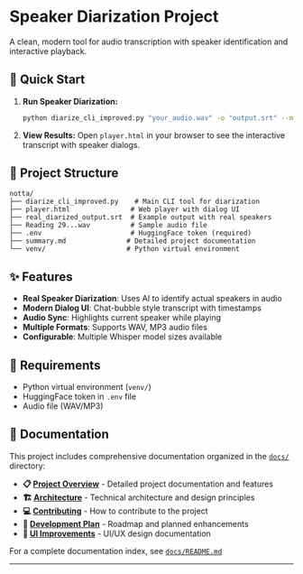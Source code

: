 # Speaker Diarization Project

A clean, modern tool for audio transcription with speaker identification and interactive playback.

## 🚀 Quick Start

1. **Run Speaker Diarization:**

   ```bash
   python diarize_cli_improved.py "your_audio.wav" -o "output.srt" --model base --language en
   ```

2. **View Results:**
   Open `player.html` in your browser to see the interactive transcript with speaker dialogs.

## 📁 Project Structure

```
notta/
├── diarize_cli_improved.py    # Main CLI tool for diarization
├── player.html               # Web player with dialog UI
├── real_diarized_output.srt  # Example output with real speakers
├── Reading 29...wav          # Sample audio file
├── .env                      # HuggingFace token (required)
├── summary.md               # Detailed project documentation
└── venv/                    # Python virtual environment
```

## ✨ Features

- **Real Speaker Diarization**: Uses AI to identify actual speakers in audio
- **Modern Dialog UI**: Chat-bubble style transcript with timestamps
- **Audio Sync**: Highlights current speaker while playing
- **Multiple Formats**: Supports WAV, MP3 audio files
- **Configurable**: Multiple Whisper model sizes available

## 🔧 Requirements

- Python virtual environment (`venv/`)
- HuggingFace token in `.env` file
- Audio file (WAV/MP3)

## 📖 Documentation

This project includes comprehensive documentation organized in the [`docs/`](docs/) directory:

- **📋 [Project Overview](docs/project/summary.md)** - Detailed project documentation and features
- **🏗️ [Architecture](docs/architecture/ARCHITECTURE.md)** - Technical architecture and design principles
- **💻 [Contributing](docs/development/CONTRIBUTING.md)** - How to contribute to the project
- **📅 [Development Plan](docs/project/plan.md)** - Roadmap and planned enhancements
- **🎨 [UI Improvements](docs/project/UI_IMPROVEMENTS.md)** - UI/UX design documentation

For a complete documentation index, see [`docs/README.md`](docs/README.md)

---
